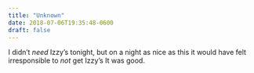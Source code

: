 ```yaml
---
title: "Unknown"
date: 2018-07-06T19:35:48-0600
draft: false
---
```


I didn’t _need_ Izzy’s tonight, but on a night as nice as this it would have felt irresponsible to _not_ get Izzy’s
It was good.
